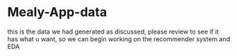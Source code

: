 # Mealy-App-data
this is the data we had generated as discussed, please review to see if it has what u want, so we can begin working on the recommender system and EDA
